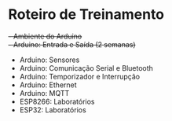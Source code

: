 # Roteiro de Treinamento
~~- Ambiente do Arduino~~  
~~- Arduino: Entrada e Saída (2 semanas)~~  
- Arduino: Sensores
- Arduino: Comunicação Serial e Bluetooth
- Arduino: Temporizador e Interrupção
- Arduino: Ethernet
- Arduino: MQTT
- ESP8266: Laboratórios
- ESP32: Laboratórios

